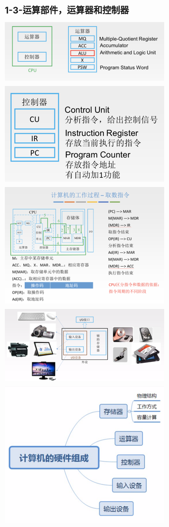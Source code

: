 # 1-3-运算部件，运算器和控制器



![](../../.gitbook/assets/image%20%2811%29.png)

![](../../.gitbook/assets/image%20%2820%29.png)

![](../../.gitbook/assets/image%20%28253%29.png)

![](../../.gitbook/assets/image%20%28178%29.png)

![](../../.gitbook/assets/image%20%282%29.png)

